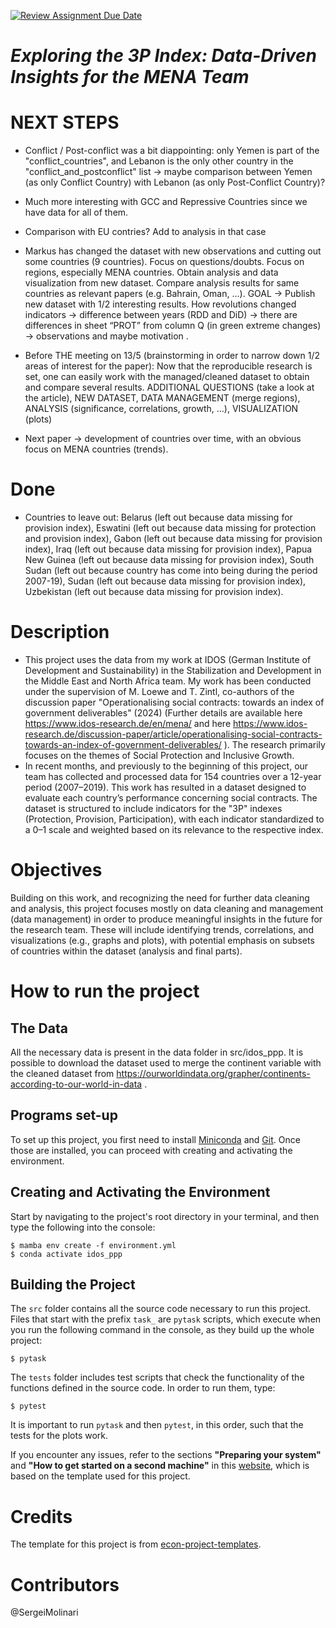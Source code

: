 [![Review Assignment Due Date](https://classroom.github.com/assets/deadline-readme-button-22041afd0340ce965d47ae6ef1cefeee28c7c493a6346c4f15d667ab976d596c.svg)](https://classroom.github.com/a/RN_okVXh)

# *Exploring the 3P Index: Data-Driven Insights for the MENA Team*

# NEXT STEPS

- Conflict / Post-conflict was a bit diappointing: only Yemen is part of the "conflict_countries", and Lebanon is the only other country in the "conflict_and_postconflict" list -> maybe comparison between Yemen (as only Conflict Country) with Lebanon (as only Post-Conflict Country)?
- Much more interesting with GCC and Repressive Countries since we have data for all of them.
- Comparison with EU contries? Add to analysis in that case

- Markus has changed the dataset with new observations and cutting out some countries (9 countries).
Focus on questions/doubts.
Focus on regions, especially MENA countries.
Obtain analysis and data visualization from new dataset.
Compare analysis results for same countries as relevant papers (e.g. Bahrain, Oman, ...).
GOAL -> Publish new dataset with 1/2 interesting results.
How revolutions changed indicators -> difference between years (RDD and DiD) -> there are differences in sheet “PROT” from column Q (in green extreme changes) -> observations and maybe motivation .

- Before THE meeting on 13/5 (brainstorming in order to narrow down 1/2 areas of interest for the paper):
Now that the reproducible research is set, one can easily work with the managed/cleaned dataset to obtain and compare several results.
ADDITIONAL QUESTIONS (take a look at the article), NEW DATASET, DATA MANAGEMENT (merge regions), ANALYSIS (significance, correlations, growth, …), VISUALIZATION (plots)

- Next paper -> development of countries over time, with an obvious focus on MENA countries (trends).

# Done

- Countries to leave out: Belarus (left out because data missing for provision index), Eswatini (left out because data missing for protection and provision index), Gabon (left out because data missing for provision index), Iraq (left out because data missing for provision index), Papua New Guinea (left out because data missing for provision index), South Sudan (left out because country has come into being during the period 2007-19), Sudan (left out because data missing for provision index), Uzbekistan (left out because data missing for provision index).


# Description

- This project uses the data from my work at IDOS (German Institute of Development and
  Sustainability) in the Stabilization and Development in the Middle East and North
  Africa team. My work has been conducted under the supervision of M. Loewe and T.
  Zintl, co-authors of the discussion paper "Operationalising social contracts: towards
  an index of government deliverables" (2024) (Further details are available here
  https://www.idos-research.de/en/mena/ and here
  https://www.idos-research.de/discussion-paper/article/operationalising-social-contracts-towards-an-index-of-government-deliverables/
  ). The research primarily focuses on the themes of Social Protection and Inclusive
  Growth.
- In recent months, and previously to the beginning of this project, our team has
  collected and processed data for 154 countries over a 12-year period (2007–2019). This
  work has resulted in a dataset designed to evaluate each country’s performance
  concerning social contracts. The dataset is structured to include indicators for the
  "3P" indexes (Protection, Provision, Participation), with each indicator standardized
  to a 0–1 scale and weighted based on its relevance to the respective index.

# Objectives

Building on this work, and recognizing the need for further data cleaning and analysis,
this project focuses mostly on data cleaning and management (data management) in order
to produce meaningful insights in the future for the research team. These will include
identifying trends, correlations, and visualizations (e.g., graphs and plots), with
potential emphasis on subsets of countries within the dataset (analysis and final
parts).

# How to run the project

## The Data

All the necessary data is present in the data folder in src/idos_ppp. It is possible to
download the dataset used to merge the continent variable with the cleaned dataset from
https://ourworldindata.org/grapher/continents-according-to-our-world-in-data .

## Programs set-up

To set up this project, you first need to install
[Miniconda](https://docs.conda.io/projects/miniconda/en/latest/) and
[Git](https://git-scm.com/downloads). Once those are installed, you can proceed with
creating and activating the environment.

## Creating and Activating the Environment

Start by navigating to the project's root directory in your terminal, and then type the
following into the console:

```console
$ mamba env create -f environment.yml
$ conda activate idos_ppp
```

## Building the Project

The `src` folder contains all the source code necessary to run this project. Files that
start with the prefix `task_` are `pytask` scripts, which execute when you run the
following command in the console, as they build up the whole project:

```console
$ pytask
```

The `tests` folder includes test scripts that check the functionality of the functions
defined in the source code. In order to run them, type:

```console
$ pytest
```

It is important to run `pytask` and then `pytest`, in this order, such that the tests
for the plots work.

If you encounter any issues, refer to the sections **"Preparing your system"** and
**"How to get started on a second machine"** in this
[website](https://econ-project-templates.readthedocs.io/en/stable/getting_started/index.html#preparing-your-system),
which is based on the template used for this project.

# Credits

The template for this project is from
[econ-project-templates](https://github.com/OpenSourceEconomics/econ-project-templates).

# Contributors

@SergeiMolinari
